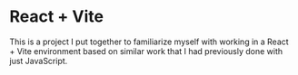# React + Vite

This is a project I put together to familiarize myself with working in a React + Vite environment based on similar work that I had previously done with just JavaScript.